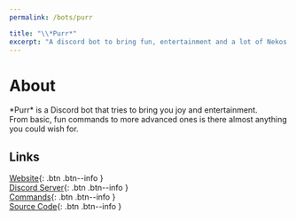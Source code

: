 ```yaml
---
permalink: /bots/purr

title: "\\*Purr*"
excerpt: "A discord bot to bring fun, entertainment and a lot of Nekos."
---
```


# About
\*Purr\* is a Discord bot that tries to bring you joy and entertainment.  
From basic, fun commands to more advanced ones is there almost anything you could wish for.

## Links

[<i class="fas fa-globe"></i> Website](https://purrbot.site){: .btn .btn--info }  
[<i class="fab fa-discord"></i> Discord Server](https://purrbot.site/discord){: .btn .btn--info }  
[<i class="fas fa-terminal"></i> Commands](https://docs.purrbot.site/bot/commands){: .btn .btn--info }  
[<i class="fab fa-github"></i> Source Code](https://github.com/purrbot-site/PurrBot){: .btn .btn--info }
